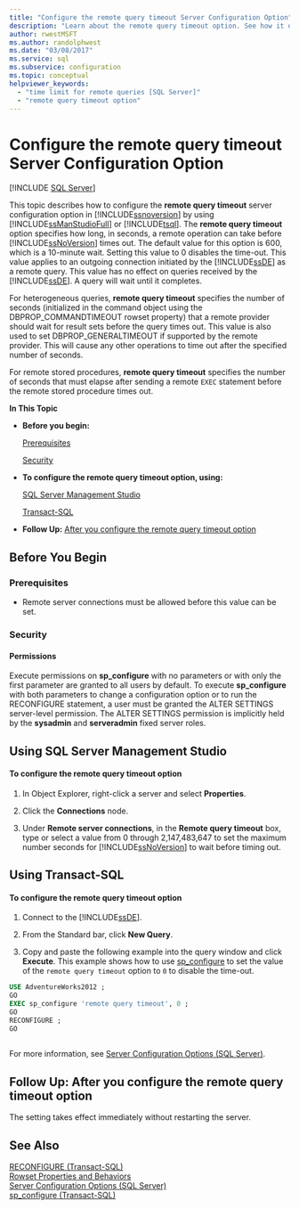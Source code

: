 ```yaml
---
title: "Configure the remote query timeout Server Configuration Option"
description: "Learn about the remote query timeout option. See how it determines the number of seconds that a remote operation can take before SQL Server times out."
author: rwestMSFT
ms.author: randolphwest
ms.date: "03/08/2017"
ms.service: sql
ms.subservice: configuration
ms.topic: conceptual
helpviewer_keywords:
  - "time limit for remote queries [SQL Server]"
  - "remote query timeout option"
---
```

# Configure the remote query timeout Server Configuration Option
 [!INCLUDE [SQL Server](../../includes/applies-to-version/sqlserver.md)]

  This topic describes how to configure the **remote query timeout** server configuration option in [!INCLUDE[ssnoversion](../../includes/ssnoversion-md.md)] by using [!INCLUDE[ssManStudioFull](../../includes/ssmanstudiofull-md.md)] or [!INCLUDE[tsql](../../includes/tsql-md.md)]. The **remote query timeout** option specifies how long, in seconds, a remote operation can take before [!INCLUDE[ssNoVersion](../../includes/ssnoversion-md.md)] times out. The default value for this option is 600, which is a 10-minute wait. Setting this value to 0 disables the time-out. This value applies to an outgoing connection initiated by the [!INCLUDE[ssDE](../../includes/ssde-md.md)] as a remote query. This value has no effect on queries received by the [!INCLUDE[ssDE](../../includes/ssde-md.md)]. A query will wait until it completes.  
  
 For heterogeneous queries, **remote query timeout** specifies the number of seconds (initialized in the command object using the DBPROP_COMMANDTIMEOUT rowset property) that a remote provider should wait for result sets before the query times out. This value is also used to set DBPROP_GENERALTIMEOUT if supported by the remote provider. This will cause any other operations to time out after the specified number of seconds.  
  
 For remote stored procedures, **remote query timeout** specifies the number of seconds that must elapse after sending a remote `EXEC` statement before the remote stored procedure times out.  
  
 **In This Topic**  
  
-   **Before you begin:**  
  
     [Prerequisites](#Prerequisites)  
  
     [Security](#Security)  
  
-   **To configure the remote query timeout option, using:**  
  
     [SQL Server Management Studio](#SSMSProcedure)  
  
     [Transact-SQL](#TsqlProcedure)  
  
-   **Follow Up:**  [After you configure the remote query timeout option](#FollowUp)  
  
##  <a name="BeforeYouBegin"></a> Before You Begin  
  
###  <a name="Prerequisites"></a> Prerequisites  
  
-   Remote server connections must be allowed before this value can be set.  
  
###  <a name="Security"></a> Security  
  
####  <a name="Permissions"></a> Permissions  
 Execute permissions on **sp_configure** with no parameters or with only the first parameter are granted to all users by default. To execute **sp_configure** with both parameters to change a configuration option or to run the RECONFIGURE statement, a user must be granted the ALTER SETTINGS server-level permission. The ALTER SETTINGS permission is implicitly held by the **sysadmin** and **serveradmin** fixed server roles.  
  
##  <a name="SSMSProcedure"></a> Using SQL Server Management Studio  
  
#### To configure the remote query timeout option  
  
1.  In Object Explorer, right-click a server and select **Properties**.  
  
2.  Click the **Connections** node.  
  
3.  Under **Remote server connections**, in the **Remote query timeout** box, type or select a value from 0 through 2,147,483,647 to set the maximum number seconds for [!INCLUDE[ssNoVersion](../../includes/ssnoversion-md.md)] to wait before timing out.  
  
##  <a name="TsqlProcedure"></a> Using Transact-SQL  
  
#### To configure the remote query timeout option  
  
1.  Connect to the [!INCLUDE[ssDE](../../includes/ssde-md.md)].  
  
2.  From the Standard bar, click **New Query**.  
  
3.  Copy and paste the following example into the query window and click **Execute**. This example shows how to use [sp_configure](../../relational-databases/system-stored-procedures/sp-configure-transact-sql.md) to set the value of the `remote query timeout` option to `0` to disable the time-out.  
  
```sql  
USE AdventureWorks2012 ;  
GO  
EXEC sp_configure 'remote query timeout', 0 ;  
GO  
RECONFIGURE ;  
GO  
  
```  
  
 For more information, see [Server Configuration Options &#40;SQL Server&#41;](../../database-engine/configure-windows/server-configuration-options-sql-server.md).  
  
##  <a name="FollowUp"></a> Follow Up: After you configure the remote query timeout option  
 The setting takes effect immediately without restarting the server.  
  
## See Also  
 [RECONFIGURE &#40;Transact-SQL&#41;](../../t-sql/language-elements/reconfigure-transact-sql.md)   
 [Rowset Properties and Behaviors](../../relational-databases/native-client-ole-db-rowsets/rowset-properties-and-behaviors.md)   
 [Server Configuration Options &#40;SQL Server&#41;](../../database-engine/configure-windows/server-configuration-options-sql-server.md)   
 [sp_configure &#40;Transact-SQL&#41;](../../relational-databases/system-stored-procedures/sp-configure-transact-sql.md)  
  
  
